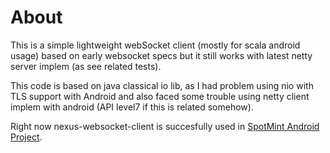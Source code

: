 # About

This is a simple lightweight webSocket client (mostly for scala android usage) based on early websocket specs but it still works with latest netty server implem (as see related tests).

This code is based on java classical io lib, as I had problem using nio with TLS support with Android
and also faced some trouble using netty client implem with android (API level7 if this is related somehow).

Right now nexus-websocket-client is succesfully used in [SpotMint Android Project](https://github.com/aagahi/spotmint-android).
